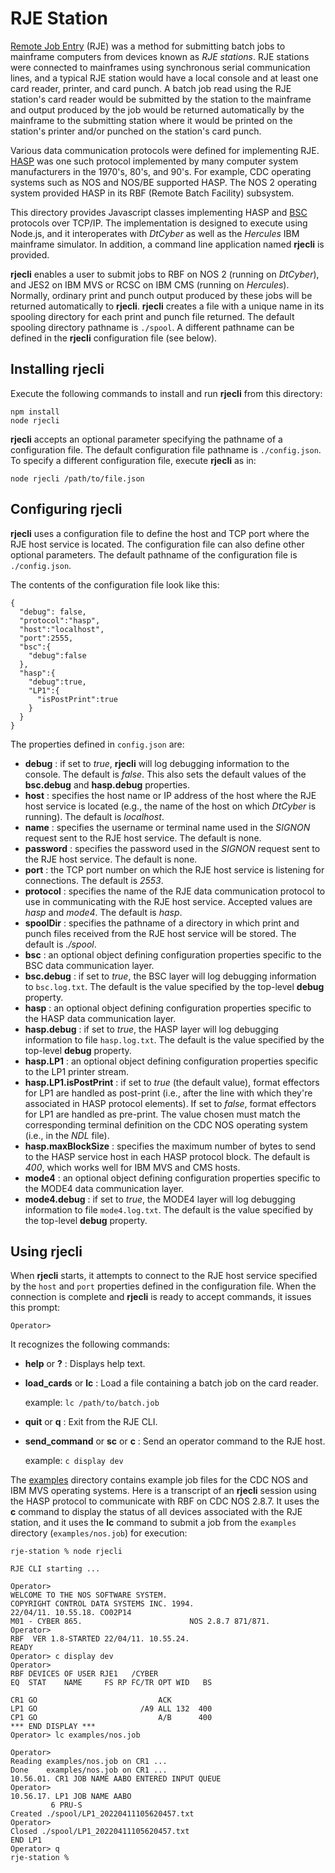 # RJE Station
[Remote Job Entry](https://en.wikipedia.org/wiki/Remote_job_entry) (RJE) was a method
for submitting batch jobs to mainframe computers from devices known as *RJE
stations*. RJE stations were connected to mainframes using synchronous serial
communication lines, and a typical RJE station would have a local console and at
least one card reader, printer, and card punch. A batch job read using the RJE
station's card reader would be submitted by the station to the mainframe and output
produced by the job would be returned automatically by the mainframe to the
submitting station where it would be printed on the station's printer and/or punched
on the station's card punch.

Various data communication protocols were defined for implementing RJE.
[HASP](https://en.wikipedia.org/wiki/Houston_Automatic_Spooling_Priority) was one
such protocol implemented by many computer system manufacturers in the 1970's, 80's, and 90's. For example, CDC operating systems such as NOS and NOS/BE supported HASP.
The NOS 2 operating system provided HASP in its RBF (Remote Batch Facility)
subsystem.

This directory provides Javascript classes implementing HASP and
[BSC](https://en.wikipedia.org/wiki/Binary_Synchronous_Communications) protocols over
TCP/IP. The implementation is designed to execute using Node.js, and it interoperates
with *DtCyber* as well as the *Hercules* IBM mainframe simulator. In addition, a
command line application named **rjecli** is provided.

**rjecli** enables a user to submit jobs to RBF on NOS 2 (running on *DtCyber*), and
JES2 on IBM MVS or RCSC on IBM CMS (running on *Hercules*). Normally, ordinary print
and punch output produced by these jobs will be returned automatically to **rjecli**.
**rjecli** creates a file with a unique name in its spooling directory for each
print and punch file returned. The default spooling directory pathname is `./spool`.
A different pathname can be defined in the **rjecli** configuration file (see below). 

## Installing rjecli
Execute the following commands to install and run **rjecli** from this directory:

    npm install
    node rjecli

**rjecli** accepts an optional parameter specifying the pathname of a configuration file. The default configuration file pathname is `./config.json`. To specify a different configuration file, execute **rjecli** as in:

    node rjecli /path/to/file.json

## Configuring rjecli
**rjecli** uses a configuration file to define the host and TCP port where the RJE
host service is located. The configuration file can also define other optional 
parameters. The default pathname of the configuration file is `./config.json`.

The contents of the configuration file look like this:

```
{
  "debug": false,
  "protocol":"hasp",
  "host":"localhost",
  "port":2555,
  "bsc":{
    "debug":false
  },
  "hasp":{
    "debug":true,
    "LP1":{
      "isPostPrint":true
    }
  }
}
```

The properties defined in `config.json` are:
- **debug** : if set to *true*, **rjecli** will log debugging information to the console. The default is *false*. This also sets the default values of the **bsc.debug** and **hasp.debug** properties.
- **host** : specifies the host name or IP address of the host where the RJE host service is located (e.g., the name of the host on which *DtCyber* is running). The default is *localhost*.
- **name** : specifies the username or terminal name used in the *SIGNON* request
sent to the RJE host service. The default is none.
- **password** : specifies the password used in the *SIGNON* request sent to the RJE
host service. The default is none.
- **port** : the TCP port number on which the RJE host service is listening for connections. The default is *2553*.
- **protocol** : specifies the name of the RJE data communication protocol to use in
communicating with the RJE host service. Accepted values are *hasp* and *mode4*. The
default is *hasp*. 
- **spoolDir** : specifies the pathname of a directory in which print and punch files
received from the RJE host service will be stored. The default is *./spool*.
- **bsc** : an optional object defining configuration properties specific to the BSC data communication layer.
- **bsc.debug** : if set to *true*, the BSC layer will log debugging information to `bsc.log.txt`. The default is the value specified by the top-level **debug**
property.
- **hasp** : an optional object defining configuration properties specific to the HASP data communication layer.
- **hasp.debug** : if set to *true*, the HASP layer will log debugging information to file `hasp.log.txt`. The default is the value specified by the top-level **debug**
property.
- **hasp.LP1** : an optional object defining configuration properties specific to the LP1 printer stream.
- **hasp.LP1.isPostPrint** : if set to *true* (the default value), format effectors
for LP1 are handled as post-print (i.e., after the line with which they're associated
in HASP protocol elements). If set to *false*, format effectors for LP1 are handled
as pre-print. The value chosen must match the corresponding terminal definition
on the CDC NOS operating system (i.e., in the *NDL* file).
- **hasp.maxBlockSize** : specifies the maximum number of bytes to send to the HASP
service host in each HASP protocol block. The default is *400*, which works well for
IBM MVS and CMS hosts.
- **mode4** : an optional object defining configuration properties specific to the MODE4 data communication layer.
- **mode4.debug** : if set to *true*, the MODE4 layer will log debugging information to file `mode4.log.txt`. The default is the value specified by the top-level
**debug** property.


## Using rjecli
When **rjecli** starts, it attempts to connect to the RJE host service specified by the `host` and `port` properties defined in the configuration file. When the
connection is complete and **rjecli** is ready to accept commands, it issues this
prompt:

    Operator> 

It recognizes the following commands:

- **help** or **?** : Displays help text.

- **load_cards** or **lc** : Load a file containing a batch job on the card reader.

  example: `lc /path/to/batch.job`

- **quit** or **q** : Exit from the RJE CLI.

- **send_command** or **sc** or **c** : Send an operator command to the RJE host.

  example: `c display dev`

The [examples](examples) directory contains example job files for the CDC NOS and
IBM MVS operating systems. Here is a transcript of an **rjecli** session using
the HASP protocol to communicate with RBF on CDC NOS 2.8.7. It uses the **c** command
to display the status of all devices associated with the RJE station, and it uses the
**lc** command to submit a job from the `examples` directory (`examples/nos.job`) for
execution:
```
rje-station % node rjecli

RJE CLI starting ...

Operator>
WELCOME TO THE NOS SOFTWARE SYSTEM.
COPYRIGHT CONTROL DATA SYSTEMS INC. 1994.
22/04/11. 10.55.18. CO02P14
M01 - CYBER 865.                        NOS 2.8.7 871/871.
Operator>
RBF  VER 1.8-STARTED 22/04/11. 10.55.24.
READY
Operator> c display dev
Operator>
RBF DEVICES OF USER RJE1   /CYBER
EQ  STAT    NAME     FS RP FC/TR OPT WID   BS

CR1 GO                           ACK
LP1 GO                       /A9 ALL 132  400
CP1 GO                           A/B      400
*** END DISPLAY ***
Operator> lc examples/nos.job

Operator>
Reading examples/nos.job on CR1 ...
Done    examples/nos.job on CR1 ...
10.56.01. CR1 JOB NAME AABO ENTERED INPUT QUEUE
Operator>
10.56.17. LP1 JOB NAME AABO
         6 PRU-S
Created ./spool/LP1_20220411105620457.txt
Operator>
Closed ./spool/LP1_20220411105620457.txt
END LP1
Operator> q
rje-station %
```

